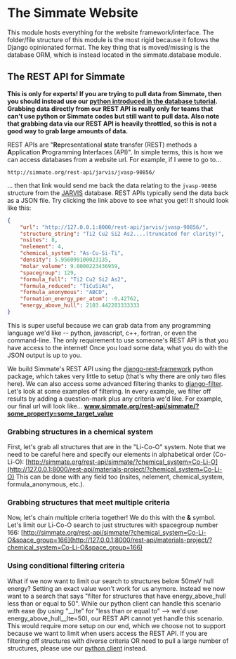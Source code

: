 # The Simmate Website


This module hosts everything for the website framework/interface. The folder/file structure of this module is the most rigid because it follows the Django opinionated format. The key thing that is moved/missing is the database ORM, which is instead located in the simmate.database module.


## The REST API for Simmate

**This is only for experts! If you are trying to pull data from Simmate, then you should instead  use our [python introduced in the database tutorial](https://github.com/jacksund/simmate/blob/main/tutorials/05_Search_the_database.md). Grabbing data directly from our REST API is really only for teams that can't use python or Simmate codes but still want to pull data. Also note that grabbing data via our REST API is heavily throttled, so this is not a good way to grab large amounts of data.**

REST APIs are "**Re**presentational **s**tate **t**ransfer (REST) methods a **A**pplication **P**rogramming **I**nterfaces (API)". In simple terms, this is how we can access databases from a website url. For example, if I were to go to...
```
http://simmate.org/rest-api/jarvis/jvasp-90856/
```

... then that link would send me back the data relating to the `jvasp-90856` structure from the [JARVIS](https://jarvis.nist.gov/) database. REST APIs typically send the data back as a JSON file. Try clicking the link above to see what you get! It should look like this:

``` json
{
    "url": "http://127.0.0.1:8000/rest-api/jarvis/jvasp-90856/",
    "structure_string": "Ti2 Cu2 Si2 As2....(truncated for clarity)",
    "nsites": 8,
    "nelement": 4,
    "chemical_system": "As-Cu-Si-Ti",
    "density": 5.956099100023135,
    "molar_volume": 9.0000223436959,
    "spacegroup": 129,
    "formula_full": "Ti2 Cu2 Si2 As2",
    "formula_reduced": "TiCuSiAs",
    "formula_anonymous": "ABCD",
    "formation_energy_per_atom": -0.42762,
    "energy_above_hull": 2103.442283333333
}
```

This is super useful because we can grab data from any programming language we'd like -- python, javascript, c++, fortran, or even the command-line. The only requirement to use someone's REST API is that you have access to the internet! Once you load some data,
what you do with the JSON output is up to you.

We build Simmate's REST API using the [django-rest-framework](https://www.django-rest-framework.org/) python package, which takes very little to setup (that's why there are only two files here). We can also access some advanced filtering thanks to [django-filter](https://django-filter.readthedocs.io/en/stable/). Let's look at some examples of filtering. In every example, we filter off results by adding a question-mark plus any criteria we'd like. For example, our final url will look like...
**www.simmate.org/rest-api/simmate/?some_property=some_target_value**


### Grabbing structures in a chemical system
First, let's grab all structures that are in the "Li-Co-O" system. Note that we need
to be careful here and specify our elements in alphabetical order (Co-Li-O): [http://simmate.org/rest-api/simmate/?chemical_system=Co-Li-O](http://127.0.0.1:8000/rest-api/materials-project/?chemical_system=Co-Li-O)
This can be done with any field too (nsites, nelement, chemical_system, formula_anonymous, etc.).

### Grabbing structures that meet multiple criteria
Now, let's chain multiple criteria together! We do this with the **&** symbol. Let's limit our Li-Co-O search to just structures with spacegroup number 166: [http://simmate.org/rest-api/simmate/?chemical_system=Co-Li-O&space_group=166](http://127.0.0.1:8000/rest-api/materials-project/?chemical_system=Co-Li-O&space_group=166)

### Using conditional filtering criteria
What if we now want to limit our search to structures below 50meV hull energy? Setting an exact value won't work for us anymore. Instead we now want to a search that says "filter for structures that have energy_above_hull less than or equal to 50". While our python client can handle this scenario with ease (by using "__lte" for "less than or equal to" --> we'd use energy_above_hull__lte=50), our REST API cannot yet handle this scenario. This would require more setup on our end, which we choose not to support because we want to limit when users access the REST API. If you are filtering off structures with diverse criteria OR need to pull a large number of structures, please use our [python client]() instead.

